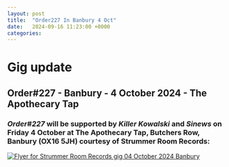 ```yaml
---
layout: post
title:  "Order227 In Banbury 4 Oct"
date:   2024-09-16 11:23:00 +0000
categories: 
---
```


# Gig update

## Order#227 - Banbury - 4 October 2024 - The Apothecary Tap
### *Order#227* will be supported by *Killer Kowalski* and *Sinews* on Friday 4 October at The Apothecary Tap, Butchers Row, Banbury (OX16 5JH) courtesy of Strummer Room Records:
[![Flyer for Strummer Room Records gig 04 October 2024 Banbury]({{site.baseurl}}/img/flyers/20241004_flyer.jpg)](https://www.facebook.com/events/352510407681795)
<br>

